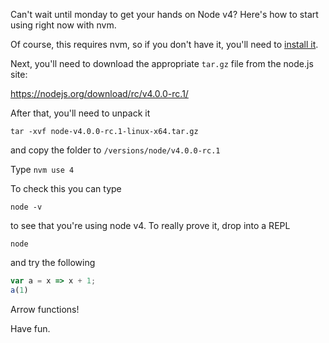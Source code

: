 Can't wait until monday to get your hands on Node v4? Here's how to start using
right now with nvm.

Of course, this requires nvm, so if you don't have it, you'll need to [install
it][1].

Next, you'll need to download the appropriate `tar.gz` file from the node.js
site:

<https://nodejs.org/download/rc/v4.0.0-rc.1/>

After that, you'll need to unpack it 

```shell
tar -xvf node-v4.0.0-rc.1-linux-x64.tar.gz
```

and copy the folder to `/versions/node/v4.0.0-rc.1`

Type `nvm use 4`

To check this you can type

```shell
node -v
```

to see that you're using node v4. To really prove it, drop into a REPL

```shell
node
```

and try the following

```javascript
var a = x => x + 1;
a(1)
```

Arrow functions!

Have fun.

[1]: https://github.com/creationix/nvm
